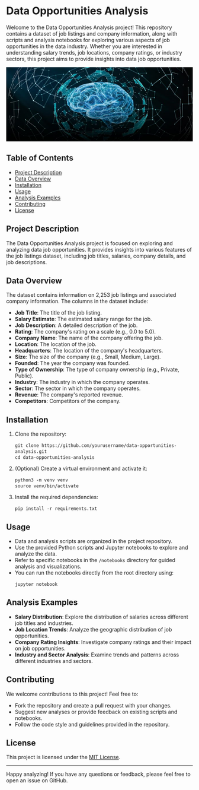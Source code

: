 # Data Opportunities Analysis

Welcome to the Data Opportunities Analysis project! This repository contains a dataset of job listings and company information, along with scripts and analysis notebooks for exploring various aspects of job opportunities in the data industry. Whether you are interested in understanding salary trends, job locations, company ratings, or industry sectors, this project aims to provide insights into data job opportunities.

<center>
<img src="Data_Ai.jpg" alt="" width="700px" height="200px">
</center>

## Table of Contents
- [Project Description](#project-description)
- [Data Overview](#data-overview)
- [Installation](#installation)
- [Usage](#usage)
- [Analysis Examples](#analysis-examples)
- [Contributing](#contributing)
- [License](#license)

## Project Description
The Data Opportunities Analysis project is focused on exploring and analyzing data job opportunities. It provides insights into various features of the job listings dataset, including job titles, salaries, company details, and job descriptions.

## Data Overview
The dataset contains information on 2,253 job listings and associated company information. The columns in the dataset include:

- **Job Title**: The title of the job listing.
- **Salary Estimate**: The estimated salary range for the job.
- **Job Description**: A detailed description of the job.
- **Rating**: The company's rating on a scale (e.g., 0.0 to 5.0).
- **Company Name**: The name of the company offering the job.
- **Location**: The location of the job.
- **Headquarters**: The location of the company's headquarters.
- **Size**: The size of the company (e.g., Small, Medium, Large).
- **Founded**: The year the company was founded.
- **Type of Ownership**: The type of company ownership (e.g., Private, Public).
- **Industry**: The industry in which the company operates.
- **Sector**: The sector in which the company operates.
- **Revenue**: The company's reported revenue.
- **Competitors**: Competitors of the company.

## Installation
1. Clone the repository:
    ```shell
    git clone https://github.com/yourusername/data-opportunities-analysis.git
    cd data-opportunities-analysis
    ```

2. (Optional) Create a virtual environment and activate it:
    ```shell
    python3 -m venv venv
    source venv/bin/activate
    ```

3. Install the required dependencies:
    ```shell
    pip install -r requirements.txt
    ```

## Usage
- Data and analysis scripts are organized in the project repository.
- Use the provided Python scripts and Jupyter notebooks to explore and analyze the data.
- Refer to specific notebooks in the `/notebooks` directory for guided analysis and visualizations.
- You can run the notebooks directly from the root directory using:
    ```shell
    jupyter notebook
    ```

## Analysis Examples
- **Salary Distribution**: Explore the distribution of salaries across different job titles and industries.
- **Job Location Trends**: Analyze the geographic distribution of job opportunities.
- **Company Rating Insights**: Investigate company ratings and their impact on job opportunities.
- **Industry and Sector Analysis**: Examine trends and patterns across different industries and sectors.

## Contributing
We welcome contributions to this project! Feel free to:
- Fork the repository and create a pull request with your changes.
- Suggest new analyses or provide feedback on existing scripts and notebooks.
- Follow the code style and guidelines provided in the repository.

## License
This project is licensed under the [MIT License](LICENSE).

---

Happy analyzing! If you have any questions or feedback, please feel free to open an issue on GitHub.
